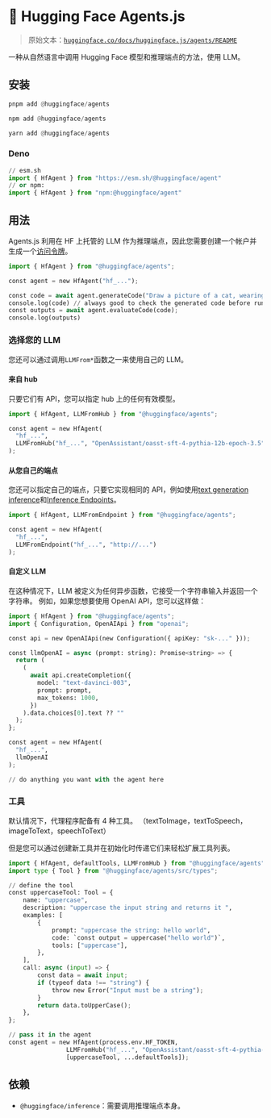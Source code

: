 # 🤗 Hugging Face Agents.js

> 原始文本：[`huggingface.co/docs/huggingface.js/agents/README`](https://huggingface.co/docs/huggingface.js/agents/README)

一种从自然语言中调用 Hugging Face 模型和推理端点的方法，使用 LLM。

## 安装

```py
pnpm add @huggingface/agents

npm add @huggingface/agents

yarn add @huggingface/agents
```

### Deno

```py
// esm.sh
import { HfAgent } from "https://esm.sh/@huggingface/agent"
// or npm:
import { HfAgent } from "npm:@huggingface/agent"
```

## 用法

Agents.js 利用在 HF 上托管的 LLM 作为推理端点，因此您需要创建一个帐户并生成一个[访问令牌](https://huggingface.co/settings/tokens)。

```py
import { HfAgent } from "@huggingface/agents";

const agent = new HfAgent("hf_...");

const code = await agent.generateCode("Draw a picture of a cat, wearing a top hat.")
console.log(code) // always good to check the generated code before running it
const outputs = await agent.evaluateCode(code);
console.log(outputs) 
```

### 选择您的 LLM

您还可以通过调用`LLMFrom*`函数之一来使用自己的 LLM。

#### 来自 hub

只要它们有 API，您可以指定 hub 上的任何有效模型。

```py
import { HfAgent, LLMFromHub } from "@huggingface/agents";

const agent = new HfAgent(
  "hf_...",
  LLMFromHub("hf_...", "OpenAssistant/oasst-sft-4-pythia-12b-epoch-3.5")
);
```

#### 从您自己的端点

您还可以指定自己的端点，只要它实现相同的 API，例如使用[text generation inference](https://github.com/huggingface/text-generation-inference)和[Inference Endpoints](https://huggingface.co/inference-endpoints)。

```py
import { HfAgent, LLMFromEndpoint } from "@huggingface/agents";

const agent = new HfAgent(
  "hf_...",
  LLMFromEndpoint("hf_...", "http://...")
);
```

#### 自定义 LLM

在这种情况下，LLM 被定义为任何异步函数，它接受一个字符串输入并返回一个字符串。 例如，如果您想要使用 OpenAI API，您可以这样做：

```py
import { HfAgent } from "@huggingface/agents";
import { Configuration, OpenAIApi } from "openai";

const api = new OpenAIApi(new Configuration({ apiKey: "sk-..." }));

const llmOpenAI = async (prompt: string): Promise<string> => {
  return (
    (
      await api.createCompletion({
        model: "text-davinci-003",
        prompt: prompt,
        max_tokens: 1000,
      })
    ).data.choices[0].text ?? ""
  );
};

const agent = new HfAgent(
  "hf_...",
  llmOpenAI
);

// do anything you want with the agent here

```

### 工具

默认情况下，代理程序配备有 4 种工具。 （textToImage，textToSpeech，imageToText，speechToText）

但是您可以通过创建新工具并在初始化时传递它们来轻松扩展工具列表。

```py
import { HfAgent, defaultTools, LLMFromHub } from "@huggingface/agents";
import type { Tool } from "@huggingface/agents/src/types";

// define the tool
const uppercaseTool: Tool = {
    name: "uppercase",
    description: "uppercase the input string and returns it ",
    examples: [
        {
            prompt: "uppercase the string: hello world",
            code: `const output = uppercase("hello world")`,
            tools: ["uppercase"],
        },
    ],
    call: async (input) => {
        const data = await input;
        if (typeof data !== "string") {
            throw new Error("Input must be a string");
        }
        return data.toUpperCase();
    },
};

// pass it in the agent
const agent = new HfAgent(process.env.HF_TOKEN,
                LLMFromHub("hf_...", "OpenAssistant/oasst-sft-4-pythia-12b-epoch-3.5"),
                [uppercaseTool, ...defaultTools]);
```

## 依赖

+   `@huggingface/inference`：需要调用推理端点本身。
